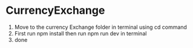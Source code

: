 # CurrencyExchange
1. Move to the currency Exchange folder in terminal using cd command
2. First run npm install then run npm run dev in terminal  
3. done
